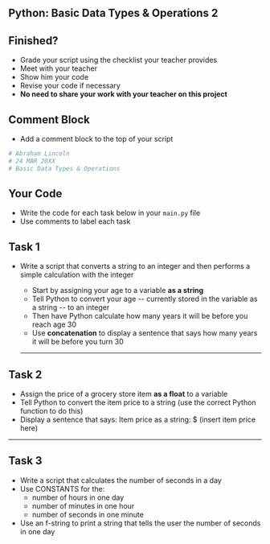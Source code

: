 ## Python: Basic Data Types & Operations 2

## Finished?

- Grade your script using the checklist your teacher provides
- Meet with your teacher
- Show him your code
- Revise your code if necessary
- **No need to share your work with your teacher on this project**

## Comment Block

- Add a comment block to the top of your script
```python
# Abraham Lincoln
# 24 MAR 20XX
# Basic Data Types & Operations
```

## Your Code

- Write the code for each task below in your `main.py` file
- Use comments to label each task
  
## Task 1

- Write a script that converts a string to an integer and then performs a simple calculation with the integer
  - Start by assigning your age to a variable **as a string**
  - Tell Python to convert your age -- currently stored in the variable as a string -- to an integer
  - Then have Python calculate how many years it will be before you reach age 30
  - Use **concatenation** to display a sentence that says how many years it will be before you turn 30

  ---

## Task 2

- Assign the price of a grocery store item **as a float** to a variable 
- Tell Python to convert the item price to a string (use the correct Python function to do this)
- Display a sentence that says: Item price as a string: $ (insert item price here)

---

## Task 3

- Write a script that calculates the number of seconds in a day
- Use CONSTANTS for the:
    - number of hours in one day
    - number of minutes in one hour
    - number of seconds in one minute
- Use an f-string to print a string that tells the user the number of seconds in one day

